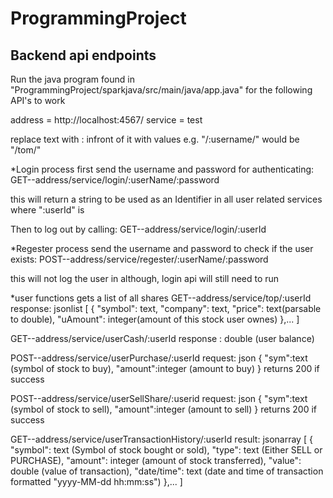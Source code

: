 # ProgrammingProject

Backend api endpoints
-----------------------------------------
Run the java program found in "ProgrammingProject/sparkjava/src/main/java/app.java" for the following API's to work

address = http://localhost:4567/
service = test

replace text with : infront of it with values e.g. "/:username/" would be "/tom/"

*Login process
first send the username and password for authenticating:
GET--address/service/login/:userName/:password

this will return a string to be used as an Identifier in all user related services where ":userId" is

Then to log out by calling:
GET--address/service/login/:userId

*Regester process
send the username and password to check if the user exists:
POST--address/service/regester/:userName/:password

this will not log the user in although, login api will still need to run

*user functions
gets a list of all shares
GET--address/service/top/:userId
response: jsonlist
[
    {
        "symbol": text,
        "company": text,
        "price": text(parsable to double),
        "uAmount": integer(amount of this stock user ownes)
    },...
]

GET--address/service/userCash/:userId
response : double (user balance)

POST--address/service/userPurchase/:userId
request: json
{
	"sym":text (symbol of stock to buy),
	"amount":integer (amount to buy)
}
returns 200 if success

POST--address/service/userSellShare/:userid
request: json
{
	"sym":text (symbol of stock to sell),
	"amount":integer (amount to sell)
}
returns 200 if success

GET--address/service/userTransactionHistory/:userId
result: jsonarray
[
    {
        "symbol": text (Symbol of stock bought or sold),
        "type": text (Either SELL or PURCHASE),
        "amount": integer (amount of stock transferred),
        "value": double (value of transaction),
        "date/time": text (date and time of transaction formatted "yyyy-MM-dd hh:mm:ss")
    },...
]

